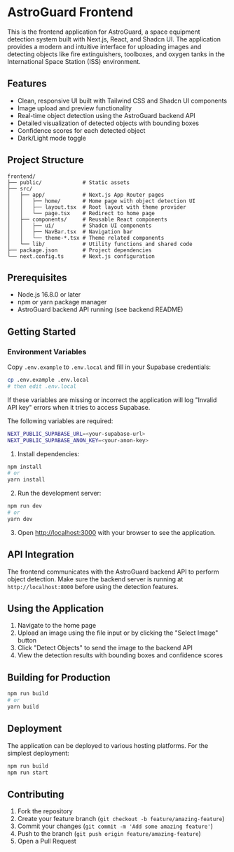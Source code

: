 # AstroGuard Frontend

This is the frontend application for AstroGuard, a space equipment detection system built with Next.js, React, and Shadcn UI. The application provides a modern and intuitive interface for uploading images and detecting objects like fire extinguishers, toolboxes, and oxygen tanks in the International Space Station (ISS) environment.

## Features

- Clean, responsive UI built with Tailwind CSS and Shadcn UI components
- Image upload and preview functionality
- Real-time object detection using the AstroGuard backend API
- Detailed visualization of detected objects with bounding boxes
- Confidence scores for each detected object
- Dark/Light mode toggle

## Project Structure

```
frontend/
├── public/             # Static assets
├── src/
│   ├── app/            # Next.js App Router pages
│   │   ├── home/       # Home page with object detection UI
│   │   ├── layout.tsx  # Root layout with theme provider
│   │   └── page.tsx    # Redirect to home page
│   ├── components/     # Reusable React components
│   │   ├── ui/         # Shadcn UI components
│   │   ├── NavBar.tsx  # Navigation bar
│   │   └── theme-*.tsx # Theme related components
│   └── lib/            # Utility functions and shared code
├── package.json        # Project dependencies
└── next.config.ts      # Next.js configuration
```

## Prerequisites

- Node.js 16.8.0 or later
- npm or yarn package manager
- AstroGuard backend API running (see backend README)

## Getting Started

### Environment Variables

Copy `.env.example` to `.env.local` and fill in your Supabase credentials:

```bash
cp .env.example .env.local
# then edit .env.local
```

If these variables are missing or incorrect the application will log
"Invalid API key" errors when it tries to access Supabase.

The following variables are required:

```bash
NEXT_PUBLIC_SUPABASE_URL=<your-supabase-url>
NEXT_PUBLIC_SUPABASE_ANON_KEY=<your-anon-key>
```

1. Install dependencies:

```bash
npm install
# or
yarn install
```

2. Run the development server:

```bash
npm run dev
# or
yarn dev
```

3. Open [http://localhost:3000](http://localhost:3000) with your browser to see the application.

## API Integration

The frontend communicates with the AstroGuard backend API to perform object detection. Make sure the backend server is running at `http://localhost:8000` before using the detection features.

## Using the Application

1. Navigate to the home page
2. Upload an image using the file input or by clicking the "Select Image" button
3. Click "Detect Objects" to send the image to the backend API
4. View the detection results with bounding boxes and confidence scores

## Building for Production

```bash
npm run build
# or
yarn build
```

## Deployment

The application can be deployed to various hosting platforms. For the simplest deployment:

```bash
npm run build
npm run start
```

## Contributing

1. Fork the repository
2. Create your feature branch (`git checkout -b feature/amazing-feature`)
3. Commit your changes (`git commit -m 'Add some amazing feature'`)
4. Push to the branch (`git push origin feature/amazing-feature`)
5. Open a Pull Request
